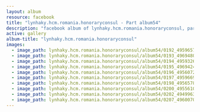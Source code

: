 ```yaml
---
layout: album
resource: facebook
title: "lynhaky.hcm.romania.honoraryconsul - Part album54"
description: "facebook album of lynhaky.hcm.romania.honoraryconsul, part album54."
active: gallery
album-title: "lynhaky.hcm.romania.honoraryconsul"
images:
  - image_path: lynhaky.hcm.romania.honoraryconsul/album54/0192_495965706_1229704758513482_187680255777923890_n.jpg
  - image_path: lynhaky.hcm.romania.honoraryconsul/album54/0193_496948047_1229704761846815_150424120117069869_n.jpg
  - image_path: lynhaky.hcm.romania.honoraryconsul/album54/0194_495932605_1229704731846818_7810713801329485858_n.jpg
  - image_path: lynhaky.hcm.romania.honoraryconsul/album54/0195_496942452_1229704728513485_9187829948350517096_n.jpg
  - image_path: lynhaky.hcm.romania.honoraryconsul/album54/0196_495607245_1227182015432423_905740221565286558_n.jpg
  - image_path: lynhaky.hcm.romania.honoraryconsul/album54/0197_495966952_1227182008765757_5031973929657200843_n.jpg
  - image_path: lynhaky.hcm.romania.honoraryconsul/album54/0198_495657856_1227181918765766_7668797328083470316_n.jpg
  - image_path: lynhaky.hcm.romania.honoraryconsul/album54/0200_495561069_1227181832099108_263394767107709967_n.jpg
  - image_path: lynhaky.hcm.romania.honoraryconsul/album54/0202_494996380_1227181805432444_5877208632242331613_n.jpg
  - image_path: lynhaky.hcm.romania.honoraryconsul/album54/0207_496007040_1227181728765785_690593692931712666_n.jpg
---
```

